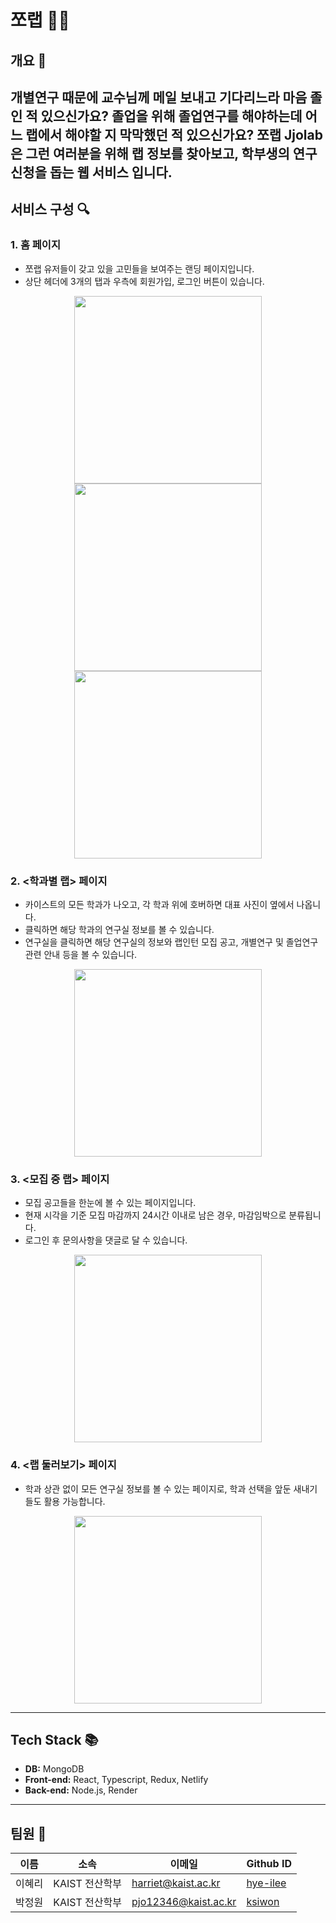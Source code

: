# 쪼랩 👨‍🔬

## 개요 📝
개별연구 때문에 교수님께 메일 보내고 기다리느라 마음 졸인 적 있으신가요?
졸업을 위해 졸업연구를 해야하는데 어느 랩에서 해야할 지 막막했던 적 있으신가요?
**쪼랩 Jjolab**은 그런 여러분을 위해 랩 정보를 찾아보고, 학부생의 연구 신청을 돕는 웹 서비스 입니다.
---

## 서비스 구성 🔍

### 1. **홈 페이지**
- 쪼랩 유저들이 갖고 있을 고민들을 보여주는 랜딩 페이지입니다.
- 상단 헤더에 3개의 탭과 우측에 회원가입, 로그인 버튼이 있습니다.

<p align="center">
  <img src="https://github.com/user-attachments/assets/2138d41d-7a40-4c95-aa1b-2494a0297beb" width="300">
  <img src="https://github.com/user-attachments/assets/f3163656-d1eb-4b9e-880b-a7c0fc28bed7" width="300">
  <img src="https://github.com/user-attachments/assets/7efb1815-7f52-426d-8202-a6a9f1643213" width="300">
</p>

### 2. **<학과별 랩> 페이지**
- 카이스트의 모든 학과가 나오고, 각 학과 위에 호버하면 대표 사진이 옆에서 나옵니다.
- 클릭하면 해당 학과의 연구실 정보를 볼 수 있습니다.
- 연구실을 클릭하면 해당 연구실의 정보와 랩인턴 모집 공고, 개별연구 및 졸업연구 관련 안내 등을 볼 수 있습니다.
<p align="center">
    <img src="https://github.com/user-attachments/assets/e1b08a22-26ff-458f-bd0e-45e74d84ceec" width="300">
</p>

### 3. **<모집 중 랩> 페이지**
- 모집 공고들을 한눈에 볼 수 있는 페이지입니다.
- 현재 시각을 기준 모집 마감까지 24시간 이내로 남은 경우, 마감임박으로 분류됩니다.
- 로그인 후 문의사항을 댓글로 달 수 있습니다.
<p align="center">
  <img src="https://github.com/user-attachments/assets/784f7f50-9487-48ad-9d68-afb1c39a84dc" width="300">
</p>

### 4. **<랩 둘러보기> 페이지**
- 학과 상관 없이 모든 연구실 정보를 볼 수 있는 페이지로, 학과 선택을 앞둔 새내기들도 활용 가능합니다.
<p align="center">
    <img src="https://github.com/user-attachments/assets/26100c91-b090-46fd-b86c-af1f2f895aa0" width="300">
</p>

---

## Tech Stack 📚
- **DB:** MongoDB
- **Front-end:** React, Typescript, Redux, Netlify
- **Back-end:** Node.js, Render
---

## 팀원 👥

| 이름   | 소속             | 이메일                  | Github ID                               | 
|------|----------------|----------------------|-----------------------------------------|
| 이혜리  | KAIST 전산학부  | harriet@kaist.ac.kr  | [hye-ilee](https://github.com/hye-ilee) | 
| 박정원  | KAIST 전산학부  | pjo12346@kaist.ac.kr | [ksiwon](https://github.com/ksiwon) | 

<br>
